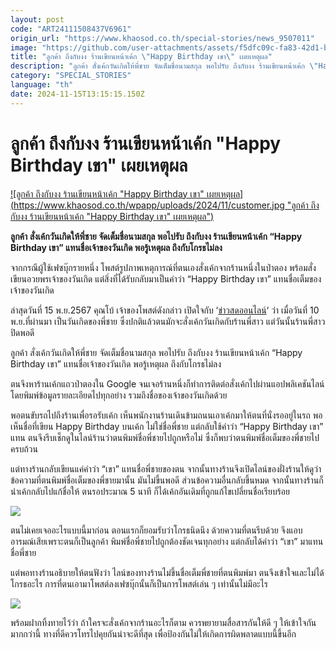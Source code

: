 ```yaml
---
layout: post
code: "ART24111508437V6961"
origin_url: "https://www.khaosod.co.th/special-stories/news_9507011"
image: "https://github.com/user-attachments/assets/f5dfc09c-fa83-42d1-b6ad-bb1718529dc0"
title: "ลูกค้า ถึงกับงง ร้านเขียนหน้าเค้ก \"Happy Birthday เขา\" เผยเหตุผล"
description: "ลูกค้า สั่งเค้กวันเกิดให้พี่ชาย จัดเต็มชื่อนามสกุล พอไปรับ ถึงกับงง ร้านเขียนหน้าเค้ก \"Happy Birthday เขา\" แทนชื่อเจ้าของวันเกิด พอรู้เหตุผล ถึงกับโกรธไม่ลง"
category: "SPECIAL_STORIES"
language: "th"
date: 2024-11-15T13:15:15.150Z
---
```


# ลูกค้า ถึงกับงง ร้านเขียนหน้าเค้ก "Happy Birthday เขา" เผยเหตุผล

[![ลูกค้า ถึงกับงง ร้านเขียนหน้าเค้ก "Happy Birthday เขา" เผยเหตุผล](https://www.khaosod.co.th/wpapp/uploads/2024/11/customer.jpg "ลูกค้า ถึงกับงง ร้านเขียนหน้าเค้ก "Happy Birthday เขา" เผยเหตุผล")](https://www.khaosod.co.th/wpapp/uploads/2024/11/customer.jpg)

**ลูกค้า สั่งเค้กวันเกิดให้พี่ชาย จัดเต็มชื่อนามสกุล พอไปรับ ถึงกับงง ร้านเขียนหน้าเค้ก “Happy Birthday เขา” แทนชื่อเจ้าของวันเกิด พอรู้เหตุผล ถึงกับโกรธไม่ลง**

จากกรณีผู้ใช้เฟซบุ๊กรายหนึ่ง โพสต์รูปภาพเหตุการณ์ที่ตนเองสั่งเค้กจากร้านหนึ่งในป่าตอง พร้อมสั่งเขียนอวยพรเจ้าของวันเกิด แต่สิ่งที่ได้รับกลับมาเป็นคำว่า “Happy Birthday เขา” แทนชื่อเต็มของเจ้าของวันเกิด

ล่าสุดวันที่ 15 พ.ย.2567 คุณโบ้ เจ้าของโพสต์ดังกล่าว เปิดใจกับ ‘[ข่าวสดออนไลน์](https://www.khaosod.co.th/home)‘ ว่า เมื่อวันที่ 10 พ.ย.ที่ผ่านมา เป็นวันเกิดของพี่ชาย ซึ่งปกติแล้วตนมักจะสั่งเค้กวันเกิดกับร้านพี่สาว แต่วันนั้นร้านพี่สาวปิดพอดี

ลูกค้า สั่งเค้กวันเกิดให้พี่ชาย จัดเต็มชื่อนามสกุล พอไปรับ ถึงกับงง ร้านเขียนหน้าเค้ก “Happy Birthday เขา” แทนชื่อเจ้าของวันเกิด พอรู้เหตุผล ถึงกับโกรธไม่ลง

ตนจึงหาร้านเค้กแถวป่าตองใน Google จนเจอร้านหนึ่งก็ทำการติดต่อสั่งเค้กไปผ่านแอปพลิเคชันไลน์ โดยพิมพ์ข้อมูลรายละเอียดไปทุกอย่าง รวมถึงชื่อของเจ้าของวันเกิดด้วย

พอตนขับรถไปถึงร้านเพื่อรอรับเค้ก เห็นพนักงานร้านเดินข้ามถนนเอาเค้กมาให้ตนที่นั่งรออยู่ในรถ พอเห็นชื่อที่เขียน Happy Birthday บนเค้ก ไม่ใช่ชื่อพี่ชาย แต่กลับใช้คำว่า “Happy Birthday เขา” แทน ตนจึงรีบเช็กดูในไลน์ร้านว่าตนพิมพ์ชื่อพี่ชายไปถูกหรือไม่ ซึ่งก็พบว่าตนพิมพ์ชื่อเต็มของพี่ชายไปครบถ้วน

แต่ทางร้านกลับเขียนแค่คำว่า “เขา” แทนชื่อพี่ชายของตน จากนั้นทางร้านจึงเปิดไลน์ของฝั่งร้านให้ดูว่า ข้อความที่ตนพิมพ์ชื่อเต็มของพี่ชายมานั้น มันไม่ขึ้นพอดี ส่วนข้อความอื่นกลับขึ้นหมด จากนั้นทางร้านก็นำเค้กกลับไปแก้ชื่อให้ ตนรอประมาณ 5 นาที ก็ได้เค้กอันเดิมที่ถูกแก้ไขเปลี่ยนชื่อเรียบร้อย

[![](https://www.khaosod.co.th/wpapp/uploads/2024/11/15-งง1.jpg)](https://www.khaosod.co.th/wpapp/uploads/2024/11/15-งง1.jpg)

ตนไม่เคยเจออะไรแบบนี้มาก่อน ตอนแรกก็ยอมรับว่าโกรธนิดนึง ด้วยความที่ตนรีบด้วย จึงแอบอารมณ์เสียเพราะตนก็เป็นลูกค้า พิมพ์ชื่อพี่ชายไปถูกต้องชัดเจนทุกอย่าง แต่กลับได้คำว่า “เขา” มาแทนชื่อพี่ชาย

แต่พอทางร้านอธิบายให้ตนฟังว่า ไลน์ของทางร้านไม่ขึ้นชื่อเต็มพี่ชายที่ตนพิมพ์มา ตนจึงเข้าใจและไม่ได้โกรธอะไร การที่ตนเอามาโพสต์ลงเฟซบุ๊กนั้นก็เป็นการโพสต์เล่น ๆ เท่านั้นไม่มีอะไร

[![](https://www.khaosod.co.th/wpapp/uploads/2024/11/cats-16.jpg)](https://www.khaosod.co.th/wpapp/uploads/2024/11/cats-16.jpg)

พร้อมฝากทิ้งทายไว้ว่า ถ้าใครจะสั่งเค้กจากร้านอะไรก็ตาม ควรพยายามสื่อสารกันให้ดี ๆ ให้เข้าใจกันมากกว่านี้ ทางที่ดีควรโทรไปคุยกันน่าจะดีที่สุด เพื่อป้องกันไม่ให้เกิดการผิดพลาดแบบนี้ขึ้นอีก
